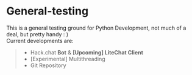 # General-testing
This is a general testing ground for Python Development, not much of a deal, but pretty handy : )  
Current developments are:
> + Hack.chat **Bot** & **[Upcoming] LiteChat Client**  
> + [Experimental] Multithreading  
> + Git Repository